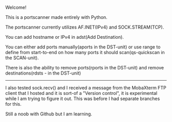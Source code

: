 Welcome!

This is a portscanner made entirely with Python.

The portscanner currently utilizes AF.INET(IPv4) and SOCK.STREAM(TCP).

You can add hostname or IPv4 in adst(Add Destination).

You can either add ports manually(aports in the DST-unit) or use range to define from start-to-end on how many ports it should scan(qs-quickscan in the SCAN-unit).

There is also the ability to remove ports(rports in the DST-unit) and remove destinations(rdsts - in the DST-unit)

----
I also tested sock.recv() and I received a message from the MobaXterm FTP client that I hosted and it is sort-of a "Version control", it is experimental while I am trying to figure it out. This was before I had separate branches for this. 

Still a noob with Github but I am learning.
